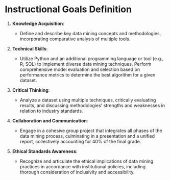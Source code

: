 Instructional Goals Definition
==============================

1. **Knowledge Acquisition**:
   - Define and describe key data mining concepts and methodologies, incorporating comparative analysis of multiple tools.

2. **Technical Skills**:
   - Utilize Python and an additional programming language or tool (e.g., R, SQL) to implement diverse data mining techniques. Perform comprehensive model evaluation and selection based on performance metrics to determine the best algorithm for a given dataset.

3. **Critical Thinking**:
   - Analyze a dataset using multiple techniques, critically evaluating results, and discussing methodologies' strengths and weaknesses in relation to industry standards.

4. **Collaboration and Communication**:
   - Engage in a cohesive group project that integrates all phases of the data mining process, culminating in a presentation and a unified report, collectively accounting for 40% of the final grade.

5. **Ethical Standards Awareness**:
   - Recognize and articulate the ethical implications of data mining practices in accordance with institutional policies, including thorough consideration of inclusivity and accessibility.